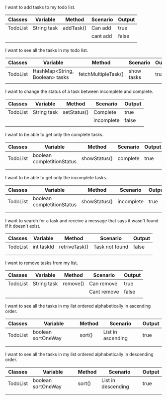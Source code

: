 I want to add tasks to my todo list.

| Classes  | Variable    | Method    | Scenario | Output |
|----------|-------------|-----------|----------|--------|
| TodoList | String task | addTask() | Can add  | true   |
|          |             |           | cant add | false  |
|          |             |           |          |        |


I want to see all the tasks in my todo list.


| Classes  | Variable                       | Method              | Scenario   | Output |
|----------|--------------------------------|---------------------|------------|--------|
| TodoList | HashMap<String, Boolean> tasks | fetchMultipleTask() | show tasks | true   |
|          |                                |                     |            |        |

I want to change the status of a task between incomplete and complete.


| Classes  | Variable    | Method      | Scenario   | Output |
|----------|-------------|-------------|------------|--------|
| TodoList | String task | setStatus() | Complete   | true   |
|          |             |             | incomplete | false  |
|          |             |             |            |        |

I want to be able to get only the complete tasks.

| Classes  | Variable                   | Method       | Scenario | Output |
|----------|----------------------------|--------------|----------|--------|
| TodoList | boolean completitionStatus | showStatus() | complete | true   |
|          |                            |              |          |        |
|          |                            |              |          |        |
I want to be able to get only the incomplete tasks.

| Classes  | Variable                   | Method       | Scenario   | Output |
|----------|----------------------------|--------------|------------|--------|
| TodoList | boolean completitionStatus | showStatus() | incomplete | true   |
|          |                            |              |            |        |
|          |                            |              |            |        |

I want to search for a task and receive a message that says it wasn't found if it doesn't exist.


| Classes  | Variable   | Method        | Scenario       | Output |
|----------|------------|---------------|----------------|--------|
| TodoList | int taskId | retriveTask() | Task not found | false  |
|          |            |               |                |        |
|          |            |               |                |        |

I want to remove tasks from my list.


| Classes  | Variable    | Method   | Scenario    | Output |
|----------|-------------|----------|-------------|--------|
| TodoList | String task | remove() | Can remove  | true   |
|          |             |          | Cant remove | false  |
|          |             |          |             |        |

I want to see all the tasks in my list ordered alphabetically in ascending order.


| Classes  | Variable           | Method | Scenario          | Output |
|----------|--------------------|--------|-------------------|--------|
| TodoList | boolean sortOneWay | sort() | List in ascending | true   |
|          |                    |        |                   |        |
|          |                    |        |                   |        |

I want to see all the tasks in my list ordered alphabetically in descending order.


| Classes  | Variable           | Method | Scenario           | Output |
|----------|--------------------|--------|--------------------|--------|
| TodoList | boolean sortOneWay | sort() | List in descending | true   |
|          |                    |        |                    |        |
|          |                    |        |                    |        |